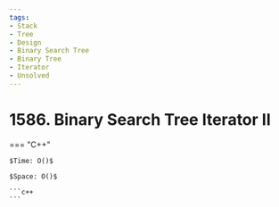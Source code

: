 ```yaml
---
tags:
- Stack
- Tree
- Design
- Binary Search Tree
- Binary Tree
- Iterator
- Unsolved
---
```



# 1586. Binary Search Tree Iterator II

=== "C++"

    $Time: O()$

    $Space: O()$

    ```c++
    ```